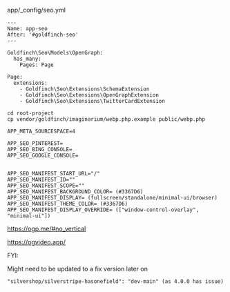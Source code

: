 app/_config/seo.yml
```
---
Name: app-seo
After: '#goldfinch-seo'
---

Goldfinch\Seo\Models\OpenGraph:
  has_many:
    Pages: Page

Page:
  extensions:
    - Goldfinch\Seo\Extensions\SchemaExtension
    - Goldfinch\Seo\Extensions\OpenGraphExtension
    - Goldfinch\Seo\Extensions\TwitterCardExtension
```

```
cd root-project
cp vendor/goldfinch/imaginarium/webp.php.example public/webp.php
```

```
APP_META_SOURCESPACE=4

APP_SEO_PINTEREST=
APP_SEO_BING_CONSOLE=
APP_SEO_GOOGLE_CONSOLE=


APP_SEO_MANIFEST_START_URL="/"
APP_SEO_MANIFEST_ID=""
APP_SEO_MANIFEST_SCOPE=""
APP_SEO_MANIFEST_BACKGROUND_COLOR= (#3367D6)
APP_SEO_MANIFEST_DISPLAY= (fullscreen/standalone/minimal-ui/browser)
APP_SEO_MANIFEST_THEME_COLOR= (#3367D6)
APP_SEO_MANIFEST_DISPLAY_OVERRIDE= (["window-control-overlay", "minimal-ui"])
```

https://ogp.me/#no_vertical


https://ogvideo.app/


FYI:

Might need to be updated to a fix version later on
```
"silvershop/silverstripe-hasonefield": "dev-main" (as 4.0.0 has issue)
```
